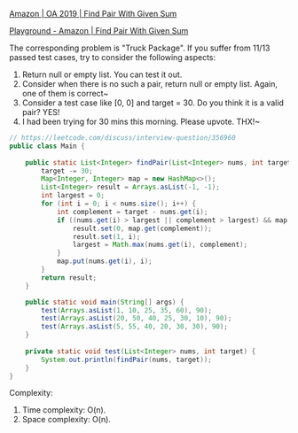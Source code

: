 [Amazon | OA 2019 | Find Pair With Given Sum](https://leetcode.com/discuss/interview-question/356960)


[Playground - Amazon | Find Pair With Given Sum](https://leetcode.com/playground/A6VpFxhx)

The corresponding problem is "Truck Package". If you suffer from 11/13 passed test cases, try to consider the following aspects:
1. Return null or empty list. You can test it out.
2. Consider when there is no such a pair, return null or empty list. Again, one of them is correct~
3. Consider a test case like [0, 0] and target = 30. Do you think it is a valid pair? YES!
4. I had been trying for 30 mins this morning. Please upvote. THX!~


```java
// https://leetcode.com/discuss/interview-question/356960
public class Main {
    
    public static List<Integer> findPair(List<Integer> nums, int target) {
        target -= 30;
        Map<Integer, Integer> map = new HashMap<>();
        List<Integer> result = Arrays.asList(-1, -1);
        int largest = 0;
        for (int i = 0; i < nums.size(); i++) {
            int complement = target - nums.get(i);
            if ((nums.get(i) > largest || complement > largest) && map.containsKey(complement)) {
                result.set(0, map.get(complement));
                result.set(1, i);
                largest = Math.max(nums.get(i), complement);
            }
            map.put(nums.get(i), i);
        }
        return result;
    }

    public static void main(String[] args) {
        test(Arrays.asList(1, 10, 25, 35, 60), 90);
        test(Arrays.asList(20, 50, 40, 25, 30, 10), 90);
        test(Arrays.asList(5, 55, 40, 20, 30, 30), 90);
    }
    
    private static void test(List<Integer> nums, int target) {
        System.out.println(findPair(nums, target));
    }
}
```
Complexity:
1. Time complexity: O(n).
2. Space complexity: O(n).

